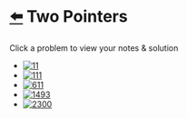 # [⬅️](../README.md) Two Pointers 

Click a problem to view your notes & solution

- [![11](https://img.shields.io/badge/11-Container_With_Most_Water-yellow)](/problems/11.md)
- [![111](https://img.shields.io/badge/111-Pritam_Test_10-brightgreen)](/problems/111.md)
- [![611](https://img.shields.io/badge/611-Valid_Triangle_Number-yellow)](/problems/611.md)
- [![1493](https://img.shields.io/badge/1493-Longest_Subarray_of_1s_After_Deleting_One_Element-yellow)](/problems/1493.md)
- [![2300](https://img.shields.io/badge/2300-Successful_Pairs_of_Spells_and_Potions-yellow)](/problems/2300.md)
